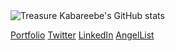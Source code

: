 <img src="https://github-readme-stats.vercel.app/api?username=trekab&count_private=true&show_icons=true&hide_rank=true&hide_border=true&layout=compact" alt="Treasure Kabareebe's GitHub stats">

<a href="https://trekab.github.io/portfolio/">Portfolio</a>
<a href="https://twitter.com/TKabareebe">Twitter</a>
<a href="https://www.linkedin.com/in/treasure-kabareebe/">LinkedIn</a>
<a href="https://angel.co/u/trekab">AngelList</a>

